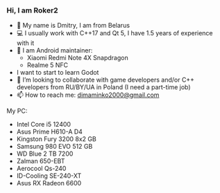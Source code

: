 ### Hi, I am Roker2

- :man: My name is Dmitry, I am from Belarus
- :computer: I usually work with C++17 and Qt 5, I have 1.5 years of experience with it
- 🤖 I am Android maintainer:
  - Xiaomi Redmi Note 4X Snapdragon
  - Realme 5 NFC
- I want to start to learn Godot
- 👯 I’m looking to collaborate with game developers and/or C++ developers from RU/BY/UA in Poland (I need a part-time job)
- 📫 How to reach me: dimaminko2000@gmail.com

My PC:
- Intel Core i5 12400
- Asus Prime H610-A D4
- Kingston Fury 3200 8x2 GB
- Samsung 980 EVO 512 GB
- WD Blue 2 TB 7200
- Zalman 650-EBT
- Aerocool Qs-240
- ID-Cooling SE-240-XT
- Asus RX Radeon 6600
